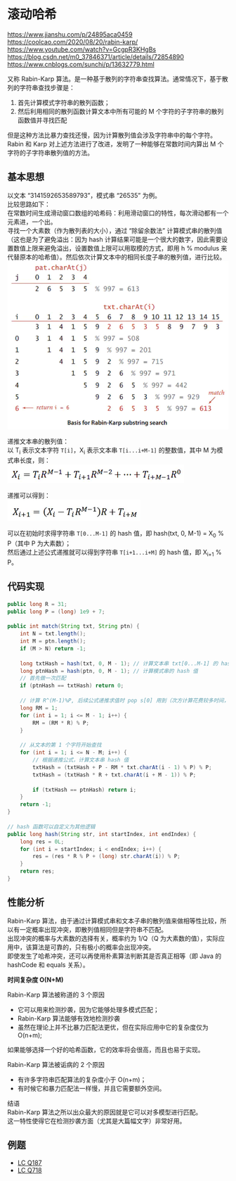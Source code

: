 # 滚动哈希

https://www.jianshu.com/p/24895aca0459  
https://coolcao.com/2020/08/20/rabin-karp/  
https://www.youtube.com/watch?v=GcgpR3KHgBs  
https://blog.csdn.net/m0_37846371/article/details/72854890  
https://www.cnblogs.com/sunchi/p/13632779.html  
  
又称 Rabin-Karp 算法。是一种基于散列的字符串查找算法。通常情况下，基于散列的字符串查找步骤是：  
1. 首先计算模式字符串的散列函数；
2. 然后利用相同的散列函数计算文本中所有可能的 M 个字符的子字符串的散列函数值并寻找匹配

但是这种方法比暴力查找还慢，因为计算散列值会涉及字符串中的每个字符。Rabin 和 Karp 对上述方法进行了改进，发明了一种能够在常数时间内算出 M 个字符的子字符串散列值的方法。  
  
## 基本思想
以文本 “3141592653589793”，模式串 “26535” 为例。  
比较思路如下：  
在常数时间生成滑动窗口数组的哈希码：利用滑动窗口的特性，每次滑动都有一个元素进，一个出。  
寻找一个大素数（作为散列表的大小），通过 “除留余数法” 计算模式串的散列值（这也是为了避免溢出：因为 hash 计算结果可能是一个很大的数字，因此需要设置数值上限来避免溢出，设置数值上限可以用取模的方式，即用 h % modulus 来代替原本的哈希值）。然后依次计算文本中的相同长度子串的散列值，进行比较。  
![](./Rolling%20Hash.png)  

递推文本串的散列值：  
以 T<sub>i</sub> 表示文本字符 `T[i]`，X<sub>i</sub> 表示文本串 `T[i...i+M-1]` 的整数值，其中 M 为模式串长度，则：  
![](Rolling%20Hash%201.png)  
  
递推可以得到：  
![](./Rolling%20Hash%202.png)  
  
可以在初始时求得字符串 `T[0...M-1]` 的 hash 值，即 hash(txt, 0, M-1) = X<sub>0</sub> % P（其中 P 为大素数）；  
然后通过上述公式递推就可以得到字符串 `T[i+1...i+M]` 的 hash 值，即 X<sub>i+1</sub> % P。  
  
## 代码实现
```java
public long R = 31;
public long P = (long) 1e9 + 7;

public int match(String txt, String ptn) {
    int N = txt.length();
    int M = ptn.length();
    if (M > N) return -1;
 
    long txtHash = hash(txt, 0, M - 1); // 计算文本串 txt[0...M-1] 的 hash 值
    long ptnHash = hash(ptn, 0, M - 1); // 计算模式串的 hash 值
    // 首先做一次匹配
    if (ptnHash == txtHash) return 0;
 
    // 计算 R^(M-1)%P, 后续公式递推求值时 pop s[0] 用到（次方计算花费较多时间，在这里一开始初始化时进行一次计算作为常量缓存起来供后续用，如此总共只计算一次性能还是可以的）
    long RM = 1;
    for (int i = 1; i <= M - 1; i++) {
        RM = (RM * R) % P;
    }
 
    // 从文本的第 1 个字符开始查找
    for (int i = 1; i <= N - M; i++) {
        // 根据递推公式，计算文本串 hash 值
        txtHash = (txtHash + P - RM * txt.charAt(i - 1) % P) % P;
        txtHash = (txtHash * R + txt.charAt(i + M - 1)) % P;
 
        if (txtHash == ptnHash) return i;
    }
    return -1;
}

// hash 函数可以自定义为其他逻辑
public long hash(String str, int startIndex, int endIndex) {
    long res = 0L;
    for (int i = startIndex; i < endIndex; i++) {
        res = (res * R % P + (long) str.charAt(i)) % P;
    }
    return res;
}
```  
  
## 性能分析
Rabin-Karp 算法，由于通过计算模式串和文本子串的散列值来做相等性比较，所以有一定概率出现冲突，即散列值相同但是字符串不匹配。  
出现冲突的概率与大素数的选择有关，概率约为 1/Q（Q 为大素数的值），实际应用中，该算法是可靠的，只有极小的概率会出现冲突。  
即使发生了哈希冲突，还可以再使用朴素算法判断其是否真正相等（即 Java 的 hashCode 和 equals 关系）。  
  
**时间复杂度 O(N+M)**  

Rabin-Karp 算法被称道的 3 个原因  
* 它可以用来检测抄袭，因为它能够处理多模式匹配；
* Rabin-Karp 算法能够有效地检测抄袭
* 虽然在理论上并不比暴力匹配法更优，但在实际应用中它的复杂度仅为 O(n+m);

如果能够选择一个好的哈希函数，它的效率将会很高，而且也易于实现。

Rabin-Karp 算法被诟病的 2 个原因  
* 有许多字符串匹配算法的复杂度小于 O(n+m)；
* 有时候它和暴力匹配法一样慢，并且它需要额外空间。

结语  
Rabin-Karp 算法之所以出众最大的原因就是它可以对多模型进行匹配。  
这一特性使得它在检测抄袭方面（尤其是大篇幅文字）非常好用。  
  
## 例题
* [LC Q187](./../Leetcode%20Practices/algorithms/medium/187%20Repeated%20DNA%20Sequences.java)
* [LC Q718](./../Leetcode%20Practices/algorithms/medium/718%20Maximum%20Length%20of%20Repeated%20Subarray.java)  
